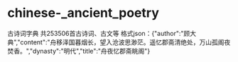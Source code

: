 # chinese-_ancient_poetry
古诗词字典
共253506首古诗词、古文等
格式json：{"author":"顾大典","content":"舟移泽国暮烟长，望入沧波思渺茫。遥忆郡斋清绝处，万山孤阁夜焚香。","dynasty":"明代","title":"舟夜忆郡斋眺阁"}
